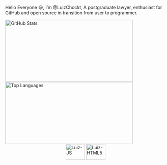 Hello Everyone 😃, I’m @LuizChockt, A postgraduate lawyer, enthusiast for GitHub and open source in transition from user to programmer.

<picture>
  <source
    srcset="https://github-readme-stats.vercel.app/api?username=LuizChockt&show_icons=true&theme=dark"
    media="(prefers-color-scheme: dark)"
  />
  <source
    srcset="https://github-readme-stats.vercel.app/api?username=LuizChockt&show_icons=true"
    media="(prefers-color-scheme: light), (prefers-color-scheme: no-preference)"
  />
  <img src="https://github-readme-stats.vercel.app/api?username=LuizChockt&show_icons=true" alt="GitHub Stats" width="400" height="195" />
</picture>

<picture>
  <source 
    srcset="https://github-readme-stats.vercel.app/api/top-langs/?username=LuizChockt&theme=dark"
    media="(prefers-color-scheme: dark)"
  />
  <source
    srcset="https://github-readme-stats.vercel.app/api/top-langs/?username=LuizChockt"
    media="(prefers-color-scheme: light), (prefers-color-scheme: no-preference)"
  />
  <img src="https://github-readme-stats.vercel.app/api/top-langs/?username=LuizChockt&show_icons=true" alt="Top Languages" width="400" height="195" />
</picture>

<div style="display: flex; justify-content: center; align-items: center;">
  <div style="display: inline-block;">
    <img align="center" alt="Luiz-JS" height="50" width="60" src="https://cdn.jsdelivr.net/gh/devicons/devicon/icons/javascript/javascript-original.svg" draggable="false" />
    <img align="center" alt="Luiz-HTML5" height="50" width="60" src="https://cdn.jsdelivr.net/gh/devicons/devicon/icons/html5/html5-plain-wordmark.svg" draggable="false" />
  </div>
</div>





